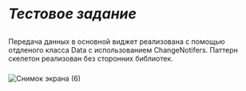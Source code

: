 # _Тестовое задание_
##
Передача данных в основной виджет реализована с помощью отдленого класса Data с использованием ChangeNotifers.
Паттерн скелетон реализован без сторонних библиотек.

###


![Снимок экрана (6)](https://user-images.githubusercontent.com/99863500/210110653-bd1cdf2d-b827-40e2-8f16-7f66a5ad08ea.png)



